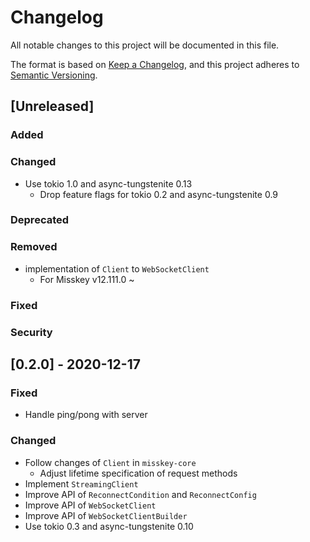 # Changelog

All notable changes to this project will be documented in this file.

The format is based on [Keep a Changelog](https://keepachangelog.com/en/1.0.0/),
and this project adheres to [Semantic Versioning](https://semver.org/spec/v2.0.0.html).

## [Unreleased]

### Added
### Changed

- Use tokio 1.0 and async-tungstenite 0.13
  - Drop feature flags for tokio 0.2 and async-tungstenite 0.9

### Deprecated
### Removed

- implementation of `Client` to `WebSocketClient`
  - For Misskey v12.111.0 ~

### Fixed
### Security

## [0.2.0] - 2020-12-17

### Fixed

- Handle ping/pong with server

### Changed

- Follow changes of `Client` in `misskey-core`
  - Adjust lifetime specification of request methods
- Implement `StreamingClient`
- Improve API of `ReconnectCondition` and `ReconnectConfig`
- Improve API of `WebSocketClient`
- Improve API of `WebSocketClientBuilder`
- Use tokio 0.3 and async-tungstenite 0.10
